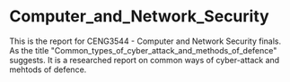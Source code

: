 # Computer_and_Network_Security

This is the report for CENG3544 - Computer and Network Security finals.
As the title "Common_types_of_cyber_attack_and_methods_of_defence" suggests. It is a researched report on common ways of cyber-attack and mehtods of defence.
